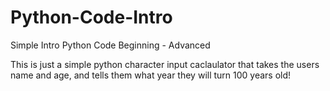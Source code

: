 # Python-Code-Intro
Simple Intro Python Code Beginning - Advanced


This is just a simple python character input caclaulator that takes the users name and age, and tells them what year they will turn 100 years old!
